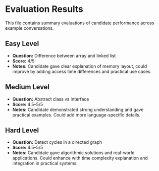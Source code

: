 # Evaluation Results

This file contains summary evaluations of candidate performance across example conversations.

## Easy Level
- **Question:** Difference between array and linked list
- **Score:** 4/5
- **Notes:** Candidate gave clear explanation of memory layout, could improve by adding access time differences and practical use cases.

## Medium Level
- **Question:** Abstract class vs Interface
- **Score:** 4.5–5/5
- **Notes:** Candidate demonstrated strong understanding and gave practical examples. Could add more language-specific details.

## Hard Level
- **Question:** Detect cycles in a directed graph
- **Score:** 4.5–5/5
- **Notes:** Candidate gave algorithmic solutions and real-world applications. Could enhance with time complexity explanation and integration in practical systems.
